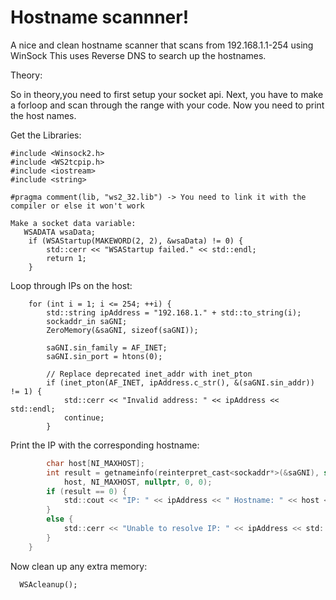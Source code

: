# Hostname scannner!


A nice and clean hostname scanner that scans from 192.168.1.1-254 using WinSock
This uses Reverse DNS to search up the hostnames.

Theory:

So in theory,you need to first setup your socket api.
Next, you have to make a forloop and scan through the range with your code.
Now you need to print the host names.

Get the Libraries:

```
#include <Winsock2.h>
#include <WS2tcpip.h>
#include <iostream>
#include <string>

#pragma comment(lib, "ws2_32.lib") -> You need to link it with the compiler or else it won't work
```

```
Make a socket data variable:
   WSADATA wsaData;
    if (WSAStartup(MAKEWORD(2, 2), &wsaData) != 0) {
        std::cerr << "WSAStartup failed." << std::endl;
        return 1;
    }

```

Loop through IPs on the host:
```
    for (int i = 1; i <= 254; ++i) {
        std::string ipAddress = "192.168.1." + std::to_string(i);
        sockaddr_in saGNI;
        ZeroMemory(&saGNI, sizeof(saGNI));

        saGNI.sin_family = AF_INET;
        saGNI.sin_port = htons(0);

        // Replace deprecated inet_addr with inet_pton
        if (inet_pton(AF_INET, ipAddress.c_str(), &(saGNI.sin_addr)) != 1) {
            std::cerr << "Invalid address: " << ipAddress << std::endl;
            continue;
        }
```

Print the IP with the corresponding hostname:
```c
        char host[NI_MAXHOST];
        int result = getnameinfo(reinterpret_cast<sockaddr*>(&saGNI), sizeof(saGNI),
            host, NI_MAXHOST, nullptr, 0, 0);
        if (result == 0) {
            std::cout << "IP: " << ipAddress << " Hostname: " << host << std::endl;
        }
        else {
            std::cerr << "Unable to resolve IP: " << ipAddress << std::endl;
        }
    }
```

  Now clean up any extra memory:
``` 
  WSAcleanup();
```
  
